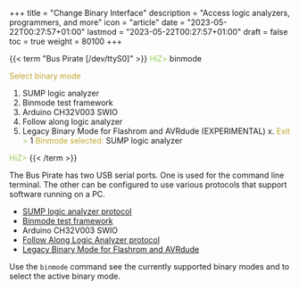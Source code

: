 +++
title = "Change Binary Interface"
description = "Access logic analyzers, programmers, and more"
icon = "article"
date = "2023-05-22T00:27:57+01:00"
lastmod = "2023-05-22T00:27:57+01:00"
draft = false
toc = true
weight = 80100
+++

{{< term "Bus Pirate [/dev/ttyS0]" >}}
<span style="color:#96cb59">HiZ></span> binmode

<span style="color:#bfa530">Select binary mode</span>
 1. SUMP logic analyzer
 2. Binmode test framework
 3. Arduino CH32V003 SWIO
 4. Follow along logic analyzer
 5. Legacy Binary Mode for Flashrom and AVRdude (EXPERIMENTAL)
 x. <span style="color:#bfa530">Exit</span>
<span style="color:#96cb59"> ></span> 1
<span style="color:#bfa530">Binmode selected:</span> SUMP logic analyzer

<span style="color:#96cb59">HiZ></span> 
{{< /term >}}

The Bus Pirate has two USB serial ports. One is used for the command line terminal. The other can be configured to use various protocols that support software running on a PC.  

- [SUMP logic analyzer protocol](/binmode-reference/protocol-sump)
- [Binmode test framework](https://forum.buspirate.com/t/bbio2-binary-mode/219/10?u=ian)
- Arduino CH32V003 SWIO
- [Follow Along Logic Analyzer protocol](/binmode-reference/protocol-fala)
- [Legacy Binary Mode for Flashrom and AVRdude](/software/avrdude)

Use the ```binmode``` command see the currently supported binary modes and to select the active binary mode.